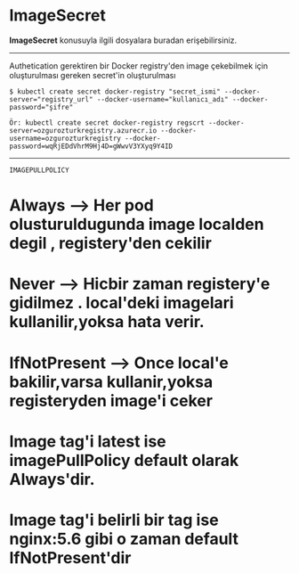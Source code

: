 # ImageSecret
**ImageSecret** konusuyla ilgili dosyalara buradan erişebilirsiniz.
***
Authetication gerektiren bir Docker registry'den image çekebilmek için oluşturulması gereken secret'in oluşturulması

```
$ kubectl create secret docker-registry "secret_ismi" --docker-server="registry_url" --docker-username="kullanıcı_adı" --docker-password="şifre"

Ör: kubectl create secret docker-registry regscrt --docker-server=ozgurozturkregistry.azurecr.io --docker-username=ozgurozturkregistry --docker-password=wqRjEDdVhrM9Hj4D=gWwvV3YXyq9Y4ID
```
***
    IMAGEPULLPOLICY
  # Always --> Her pod olusturuldugunda image localden degil , registery'den cekilir
  # Never --> Hicbir zaman registery'e gidilmez . local'deki imagelari kullanilir,yoksa hata verir.
  # IfNotPresent --> Once local'e bakilir,varsa kullanir,yoksa registeryden image'i ceker
  # Image tag'i latest ise imagePullPolicy default olarak Always'dir.
  # Image tag'i belirli bir tag ise nginx:5.6 gibi o zaman default IfNotPresent'dir